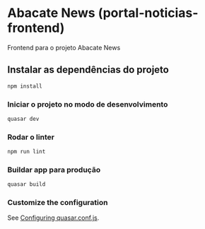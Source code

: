# Abacate News (portal-noticias-frontend)

Frontend para o projeto Abacate News

## Instalar as dependências do projeto
```bash
npm install
```

### Iniciar o projeto no modo de desenvolvimento
```bash
quasar dev
```

### Rodar o linter
```bash
npm run lint
```

### Buildar app para produção
```bash
quasar build
```

### Customize the configuration
See [Configuring quasar.conf.js](https://quasar.dev/quasar-cli/quasar-conf-js).
